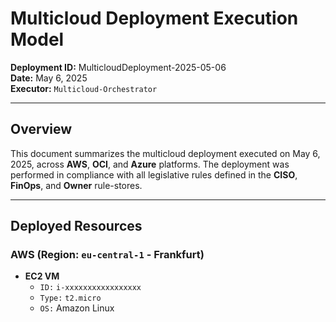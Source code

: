 # Multicloud Deployment Execution Model

**Deployment ID:** MulticloudDeployment-2025-05-06  
**Date:** May 6, 2025  
**Executor:** `Multicloud-Orchestrator`

---

## Overview

This document summarizes the multicloud deployment executed on May 6, 2025, across **AWS**, **OCI**, and **Azure** platforms. The deployment was performed in compliance with all legislative rules defined in the **CISO**, **FinOps**, and **Owner** rule-stores.

---

## Deployed Resources

### AWS (Region: `eu-central-1` - Frankfurt)

- **EC2 VM**
  - `ID:` `i-xxxxxxxxxxxxxxxxx`
  - `Type:` `t2.micro`
  - `OS:` Amazon Linux
